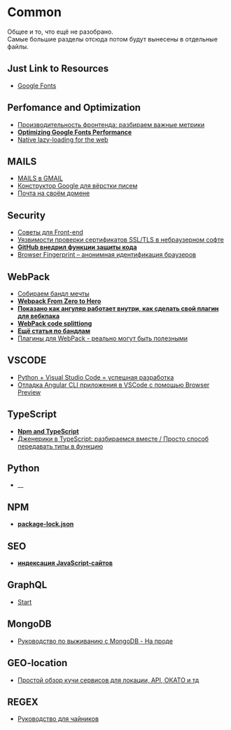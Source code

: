 # Common
Общее и то, что ещё не разобрано.  
Самые большие разделы отсюда потом будут вынесены в отдельные файлы.

## Just Link to Resources
- [Google Fonts](https://fonts.google.com/)


## Perfomance and Optimization  
- [Производительность фронтенда: разбираем важные метрики](https://habr.com/ru/company/mailru/blog/454920/)
- [**Optimizing Google Fonts Performance**](https://www.smashingmagazine.com/2019/06/optimizing-google-fonts-performance/)
- [Native lazy-loading for the web](https://web.dev/native-lazy-loading)


## MAILS  
- [MAILS в GMAIL](https://developers.google.com/gmail/design/css) 
- [Конструктор Google для вёрстки писем](https://designmodo.com/amp-emails/)
- [Почта на своём домене](https://pro-wordpress.ru/servisy-i-programmy/pochta-so-svoim-domenom-yandeks-i-gmail.php)

## Security  
- [Советы для Front-end](https://habr.com/ru/post/445932/)
- [Уязвимости проверки сертификатов SSL/TLS в небраузерном софте](https://habr.com/ru/post/454856/)
- [**GitHub внедрил функции защиты кода**](https://infostart.ru/journal/news/tekhnologii/github-vnedril-novye-funktsii-zashchity-koda-razrabotchikov_1069880/)
- [Browser Fingerprint – анонимная идентификация браузеров](https://habr.com/ru/company/oleg-bunin/blog/321294/)


## WebPack  
- [Собираем бандл мечты](https://habr.com/ru/company/oleg-bunin/blog/433324/)
- [**Webpack From Zero to Hero**](https://tech.olx.com/webpack-from-zero-to-hero-cf1b77b852c9)
- [**Показано как ангуляр работает внутри, как сделать свой плагин для вебкпака**](https://blog.angularindepth.com/having-fun-with-angular-and-typescript-transformers-2c2296845c56)
- [**WebPack code splittiong**](https://ultimatecourses.com/blog/lazy-loading-angular-code-splitting-webpack)
- [**Ещё статья по бандлам**](https://medium.com/@adamrackis/vendor-and-code-splitting-in-webpack-2-6376358f1923)
- [Плагины для WebPack - реально могут быть полезными](https://habr.com/ru/company/constanta/blog/461105/)


## VSCODE  
- [Python + Visual Studio Code = успешная разработка](https://proglib.io/p/python-vscode/)
- [Отладка Angular CLI приложения в VSCode с помощью Browser Preview](https://habr.com/ru/company/iponweb/blog/443574/)


## TypeScript
- [**Npm and TypeScript**](https://medium.com/@freek_mencke/how-to-write-node-js-applications-in-typescript-a54af696f66)
- [Дженерики в TypeScript: разбираемся вместе / Просто способ передавать типы в функцию](https://habr.com/ru/post/455473/)



## Python 
- __


## NPM
- [**package-lock.json**](https://hackernoon.com/do-i-really-need-package-lock-json-file-321ce29e7d2c)


## SEO
- [**индексация JavaScript-сайтов**](https://vc.ru/seo/69857-seo-test-indeksaciya-javascript-saytov)


## GraphQL  
- [Start](https://levelup.gitconnected.com/getting-started-with-graphql-its-pretty-easy-3ea803426298)


## MongoDB
- [Руководство по выживанию с MongoDB - На проде](https://habr.com/ru/company/oleg-bunin/blog/454748/)

## GEO-location
- [Простой обзор кучи сервисов для локации, API, ОКАТО и тд](https://habr.com/ru/post/462011/)

## REGEX
- [Руководство для чайников](https://github.com/ziishaned/learn-regex/blob/master/translations/README-ru.md)